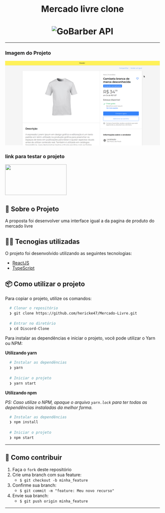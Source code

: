 <h1 align="center">
  Mercado livre clone
</h1>

<h1 align="center">
    <img alt="GoBarber API" src="https://external-content.duckduckgo.com/iu/?u=https%3A%2F%2Fecommercenapratica.com%2Fwp-content%2Fuploads%2Fmaxresdefault2.jpg&f=1&nofb=1" height="144px" width="280px"/>
    <br>
</h1>

---

### Imagem do Projeto

<div>
  <img src="./.github/foto.png" />
</div>

### link para testar o projeto

<div>
  <a href="https://herickmercadolivreclone.netlify.app/" >
    <img src="https://external-content.duckduckgo.com/iu/?u=https%3A%2F%2Fcode.makery.ch%2Flibrary%2Fhtml-css%2Fpart2%2Fnetlify-logo.png&f=1&nofb=1" height="100" width="200">
  </a>
</div>

## :rocket: Sobre o Projeto

A proposta foi desenvolver uma interface igual a da pagina de produto do mercado livre

## 👨‍💻️ Tecnogias utilizadas

O projeto foi desenvolvido utilizando as seguintes tecnologias:

- [ReactJS](https://reactjs.org/)
- [TypeScript](https://www.typescriptlang.org/)

## 📦️ Como utilizar o projeto

Para copiar o projeto, utilize os comandos:

```bash
  # Clonar o repositório
  ❯ git clone https://github.com/hericke47/Mercado-Livre.git

  # Entrar no diretório
  ❯ cd Discord-Clone
```
Para instalar as dependências e iniciar o projeto, você pode utilizar o Yarn ou NPM:

**Utilizando yarn**

```bash
  # Instalar as dependências
  ❯ yarn

  # Iniciar o projeto
  ❯ yarn start
```

**Utilizando npm**

*PS: Caso utilize o NPM, apaque o arquivo `yarn.lock` para ter todas as dependências instaladas da melhor forma.*

```bash
  # Instalar as dependências
  ❯ npm install

  # Iniciar o projeto
  ❯ npm start
```

---

## 🤔️ Como contribuir

1. Faça o `fork` deste repositório
2. Crie uma branch com sua feature:
   - `$ git checkout -b minha_feature`
3. Confirme sua branch:
   - `$ git commit -m "feature: Meu novo recurso"`
4. Envie sua branch:
   - `$ git push origin minha_feature`

---

